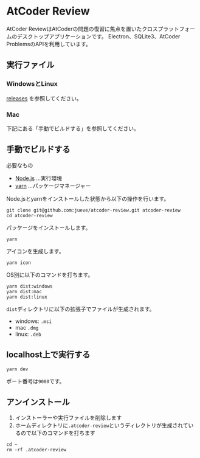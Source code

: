 # AtCoder Review
AtCoder ReviewはAtCoderの問題の復習に焦点を置いたクロスプラットフォームのデスクトップアプリケーションです。
Electron、SQLite3、AtCoder ProblemsのAPIを利用しています。

## 実行ファイル
### WindowsとLinux
[releases](https://github.com/jueve/atcoder-review/releases) を参照してください。

### Mac
下記にある「手動でビルドする」を参照してください。

## 手動でビルドする
必要なもの
- [Node.js](https://nodejs.org/en/) ...実行環境
- [yarn](https://yarnpkg.com/) ...パッケージマネージャー

Node.jsとyarnをインストールした状態から以下の操作を行います。

```shell script
git clone git@github.com:jueve/atcoder-review.git atcoder-review
cd atcoder-review
```

パッケージをインストールします。
```shell script
yarn
```

アイコンを生成します。
```shell script
yarn icon
```

OS別に以下のコマンドを打ちます。
```
yarn dist:windows 
yarn dist:mac
yarn dist:linux
```

`dist`ディレクトリに以下の拡張子でファイルが生成されます。
- windows: `.msi`
- mac `.dmg`
- linux: `.deb`

## localhost上で実行する
```
yarn dev
```
ポート番号は`9080`です。

## アンインストール
1. インストーラーや実行ファイルを削除します
2. ホームディレクトリに`.atcoder-review`というディレクトリが生成されているので以下のコマンドを打ちます
```shell script
cd ~
rm -rf .atcoder-review
```

